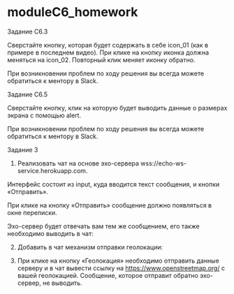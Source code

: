 # moduleC6_homework


Задание C6.3

Сверстайте кнопку, которая будет содержать в себе icon_01 (как в примере в последнем видео). При клике на кнопку иконка должна меняться на icon_02. Повторный клик меняет иконку обратно.

При возникновении проблем по ходу решения вы всегда можете обратиться к ментору в Slack.



Задание C6.5

Сверстайте кнопку, клик на которую будет выводить данные о размерах экрана с помощью alert. 

При возникновении проблем по ходу решения вы всегда можете обратиться к ментору в Slack. 



Задание 3

1. Реализовать чат на основе эхо-сервера wss://echo-ws-service.herokuapp.com.

Интерфейс состоит из input, куда вводится текст сообщения, и кнопки «Отправить».

При клике на кнопку «Отправить» сообщение должно появляться в окне переписки.

Эхо-сервер будет отвечать вам тем же сообщением, его также необходимо выводить в чат:

2. Добавить в чат механизм отправки геолокации: 

3. При клике на кнопку «Геолокация» необходимо отправить данные серверу и в чат вывести ссылку на https://www.openstreetmap.org/ с вашей геолокацией. Сообщение, которое отправит обратно эхо-сервер, не выводить.
